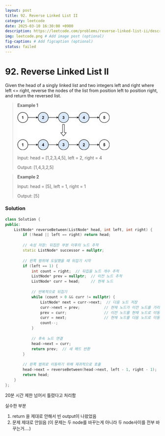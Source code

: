 ```yaml
---
layout: post
title: 92. Reverse Linked List II
category: leetcode
date: 2025-03-10 16:30:00 +0900
description: https://leetcode.com/problems/reverse-linked-list-ii/description/?envType=study-plan-v2&envId=top-interview-150
img: leetcode.png # Add image post (optional)
fig-caption: # Add figcaption (optional)
status: failed
---
```


# 92. Reverse Linked List II 

Given the head of a singly linked list and two integers left and right where left <= right, reverse the nodes of the list from position left to position right, and return the reversed list.

 

> **Example 1**
>
> <img src="../imgs/rev2ex2.jpg" alt="rev2ex2" width="300"/>
> 
> Input: head = [1,2,3,4,5], left = 2, right = 4
> 
> Output: [1,4,3,2,5]


> **Example 2**
> 
> Input: head = [5], left = 1, right = 1
> 
> Output: [5]


### Solution
```cpp
class Solution {
public:
    ListNode* reverseBetween(ListNode* head, int left, int right) {
        if (!head || left == right) return head;

        // 속성 저장: 뒤집은 부분 이후의 노드 추적
        static ListNode* successor = nullptr;

        // 왼쪽 범위에 도달했을 때 뒤집기 시작
        if (left == 1) {
            int count = right;  // 뒤집을 노드 개수 추적
            ListNode* prev = nullptr;  // 이전 노드 추적
            ListNode* curr = head;     // 현재 노드
            
            // 반복적으로 뒤집기
            while (count > 0 && curr != nullptr) {
                ListNode* next = curr->next;  // 다음 노드 저장
                curr->next = prev;           // 현재 노드가 이전 노드를 가리키도록 설정
                prev = curr;                 // 이전 노드를 현재 노드로 이동
                curr = next;                 // 현재 노드를 다음 노드로 이동
                count--;
            }
            
            // 후속 노드 연결
            head->next = curr;
            return prev;  // 새 헤드 반환
        }

        // 왼쪽 범위로 이동하기 위해 재귀적으로 호출
        head->next = reverseBetween(head->next, left - 1, right - 1);
        return head;
    }
};
```

20분 시간 제한 넘어서 틀렸다고 처리함

실수한 부분
1. return 을 제대로 안해서 빈 output이 나왔었음
2. 문제 제대로 안읽음 (이 문제는 두 node를 바꾸는게 아니라 두 node사이를 전부 바꾸는거....)